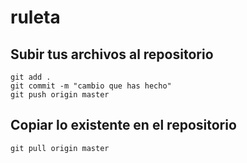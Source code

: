 # ruleta

## Subir tus archivos al repositorio

```
git add .
git commit -m "cambio que has hecho"
git push origin master
```


## Copiar lo existente en el repositorio

```
git pull origin master
```